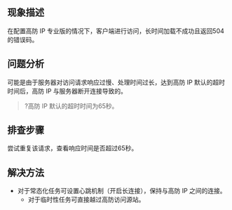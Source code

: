 ## 现象描述
在配置高防 IP 专业版的情况下，客户端进行访问，长时间加载不成功且返回504的错误码。

## 问题分析
可能是由于服务器对访问请求响应过慢、处理时间过长，达到高防 IP 默认的超时时间后，高防 IP 与服务器断开连接导致的。
>?高防 IP 默认的超时时间为65秒。

## 排查步骤
尝试重复该请求，查看响应时间是否超过65秒。

## 解决方法
- 对于常态化任务可设置心跳机制（开启长连接），保持与高防 IP 之间的连接。
	- 对于临时性任务可直接越过高防访问源站。 